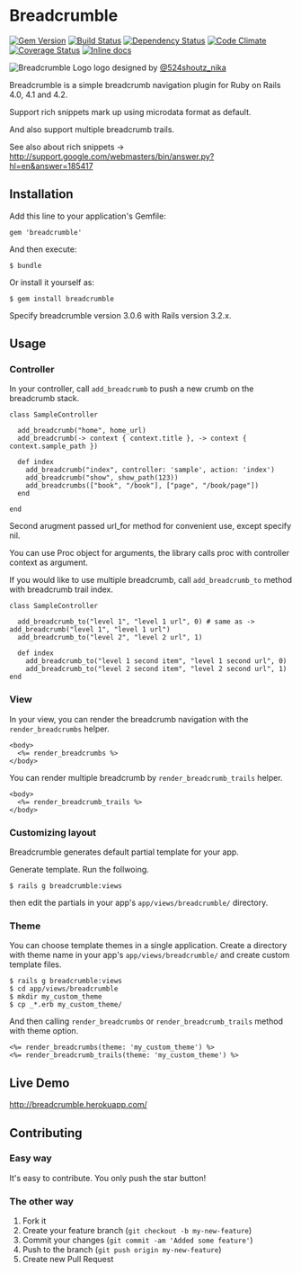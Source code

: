 # Breadcrumble

[![Gem Version](https://badge.fury.io/rb/breadcrumble.png)](http://badge.fury.io/rb/breadcrumble)
[![Build Status](https://secure.travis-ci.org/ma2gedev/breadcrumble.png?branch=master)](http://travis-ci.org/ma2gedev/breadcrumble)
[![Dependency Status](https://gemnasium.com/ma2gedev/breadcrumble.png)](https://gemnasium.com/ma2gedev/breadcrumble)
[![Code Climate](https://codeclimate.com/github/ma2gedev/breadcrumble.png)](https://codeclimate.com/github/ma2gedev/breadcrumble)
[![Coverage Status](https://coveralls.io/repos/ma2gedev/breadcrumble/badge.png)](https://coveralls.io/r/ma2gedev/breadcrumble)
[![Inline docs](http://inch-ci.org/github/ma2gedev/breadcrumble.svg?branch=master)](http://inch-ci.org/github/ma2gedev/breadcrumble)

![Breadcrumble Logo](http://ma2gedev.github.io/breadcrumble/images/logo_s.png)
logo designed by [@524shoutz_nika](https://twitter.com/524shoutz_nika)

Breadcrumble is a simple breadcrumb navigation plugin for Ruby on Rails 4.0, 4.1 and 4.2.

Support rich snippets mark up using microdata format as default.

And also support multiple breadcrumb trails.

See also about rich snippets -> <http://support.google.com/webmasters/bin/answer.py?hl=en&answer=185417>

## Installation

Add this line to your application's Gemfile:

    gem 'breadcrumble'

And then execute:

    $ bundle

Or install it yourself as:

    $ gem install breadcrumble

Specify breadcrumble version 3.0.6 with Rails version 3.2.x.

## Usage

### Controller

In your controller, call `add_breadcrumb` to push a new crumb on the breadcrumb stack.

    class SampleController
    
      add_breadcrumb("home", home_url)
      add_breadcrumb(-> context { context.title }, -> context { context.sample_path })
      
      def index
        add_breadcrumb("index", controller: 'sample', action: 'index')
        add_breadcrumb("show", show_path(123))
        add_breadcrumbs(["book", "/book"], ["page", "/book/page"])
      end
    
    end

Second arugment passed url_for method for convenient use, except specify nil.

You can use Proc object for arguments, the library calls proc with controller context as argument.

If you would like to use multiple breadcrumb, call `add_breadcrumb_to` method with breadcrumb trail index.

    class SampleController
    
      add_breadcrumb_to("level 1", "level 1 url", 0) # same as -> add_breadcrumb("level 1", "level 1 url")
      add_breadcrumb_to("level 2", "level 2 url", 1)
    
      def index
        add_breadcrumb_to("level 1 second item", "level 1 second url", 0)
        add_breadcrumb_to("level 2 second item", "level 2 second url", 1)
    end

### View

In your view, you can render the breadcrumb navigation with the `render_breadcrumbs` helper.

    <body>
      <%= render_breadcrumbs %>
    </body>

You can render multiple breadcrumb by `render_breadcrumb_trails` helper.

    <body>
      <%= render_breadcrumb_trails %>
    </body>

### Customizing layout

Breadcrumble generates default partial template for your app.

Generate template. Run the follwoing.

    $ rails g breadcrumble:views

then edit the partials in your app's `app/views/breadcrumble/` directory.

### Theme

You can choose template themes in a single application. Create a directory with theme name in your app's `app/views/breadcrumble/` and create custom template files.

```
$ rails g breadcrumble:views
$ cd app/views/breadcrumble
$ mkdir my_custom_theme
$ cp _*.erb my_custom_theme/
```

And then calling `render_breadcrumbs` or `render_breadcrumb_trails` method with theme option.

```
<%= render_breadcrumbs(theme: 'my_custom_theme') %>
<%= render_breadcrumb_trails(theme: 'my_custom_theme') %>
```

## Live Demo

<http://breadcrumble.herokuapp.com/>

## Contributing

### Easy way

It's easy to contribute. You only push the star button!

### The other way

1. Fork it
2. Create your feature branch (`git checkout -b my-new-feature`)
3. Commit your changes (`git commit -am 'Added some feature'`)
4. Push to the branch (`git push origin my-new-feature`)
5. Create new Pull Request
